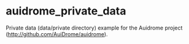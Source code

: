 auidrome_private_data
=====================

Private data (data/private directory) example for the Auidrome project (http://github.com/AuiDrome/auidrome).
